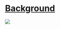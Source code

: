 # [Background](https://visnowden.github.io/background)

<img src="http://img.shields.io/static/v1?label=status:&message=Work%20in%20progress&color=darkred"/>
